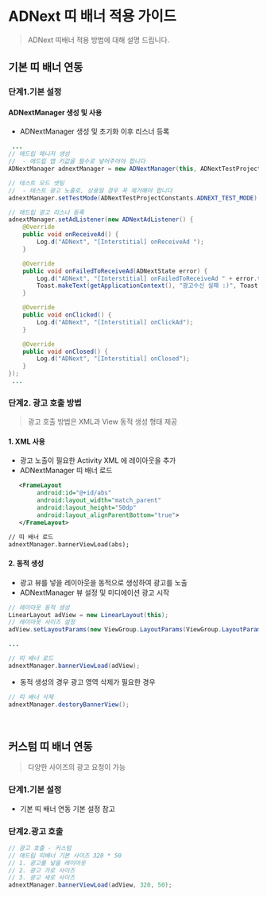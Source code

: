 # ADNext 띠 배너 적용 가이드
> ADNext 띠배너 적용 방법에 대해 설명 드립니다. <br>

## 기본 띠 배너 연동

### 단계1.기본 설정

#### ADNextManager 생성 및 사용
- ADNextManager 생성 및 초기화 이후 리스너 등록

```java
 ...
// 애드립 매니저 생성
//  - 애드립 앱 키값을 필수로 넣어주어야 합니다
ADNextManager adnextManager = new ADNextManager(this, ADNextTestProjectConstants.ADNEXT_API_KEY);

// 테스트 모드 셋팅
//  - 테스트 광고 노출로, 상용일 경우 꼭 제거해야 합니다
adnextManager.setTestMode(ADNextTestProjectConstants.ADNEXT_TEST_MODE);

// 애드립 광고 리스너 등록
adnextManager.setAdListener(new ADNextAdListener() {
    @Override
    public void onReceiveAd() {
        Log.d("ADNext", "[Interstitial] onReceiveAd ");
    }

    @Override
    public void onFailedToReceiveAd(ADNextState error) {
        Log.d("ADNext", "[Interstitial] onFailedToReceiveAd " + error.toString());
        Toast.makeText(getApplicationContext(), "광고수신 실패 :)", Toast.LENGTH_SHORT).show();
    }

    @Override
    public void onClicked() {
        Log.d("ADNext", "[Interstitial] onClickAd");
    }

    @Override
    public void onClosed() {
        Log.d("ADNext", "[Interstitial] onClosed");
    }
});
 ...
```

### 단계2. 광고 호출 방법
> 광고 호출 방법은  XML과 View 동적 생성 형태 제공

#### 1. XML 사용
- 광고 노출이 필요한 Activity XML 에 레이아웃을 추가
- ADNextManager 띠 배너 로드

```xml
   <FrameLayout
        android:id="@+id/abs"
        android:layout_width="match_parent"
        android:layout_height="50dp"
        android:layout_alignParentBottom="true">
   </FrameLayout>

// 띠 배너 로드
adnextManager.bannerViewLoad(abs);

```

#### 2. 동적 생성
- 광고 뷰를 넣을 레이아웃을 동적으로 생성하여 광고를 노출
- ADNextManager 뷰 설정 및 미디에이션 광고 시작

```java
// 레이아웃 동적 생성
LinearLayout adView = new LinearLayout(this);
// 레이아웃 사이즈 설정
adView.setLayoutParams(new ViewGroup.LayoutParams(ViewGroup.LayoutParams.MATCH_PARENT, 100));

...

// 띠 배너 로드
adnextManager.bannerViewLoad(adView);
```

- 동적 생성의 경우 광고 영역 삭제가 필요한 경우

```java
// 띠 배너 삭제
adnextManager.destoryBannerView();
```

<br>

## 커스텀 띠 배너 연동
>다양한 사이즈의 광고 요청이 가능

### 단계1.기본 설정
- 기본 띠 배너 연동 기본 설정 참고

### 단계2.광고 호출

```java
// 광고 호출 - 커스텀
// 애드립 띠배너 기본 사이즈 320 * 50
// 1. 광고를 넣을 레이아웃
// 2. 광고 가로 사이즈
// 3. 광고 세로 사이즈
adnextManager.bannerViewLoad(adView, 320, 50);                        
```
